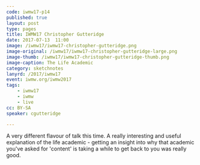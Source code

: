 ```yaml
---
code: iwmw17-p14
published: true
layout: post
type: pages
title: IWMW17 Christopher Gutteridge
date: 2017-07-13  11:00
image: /iwmw17/iwmw17-christopher-gutteridge.png
image-original: /iwmw17/iwmw17-christopher-gutteridge-large.png
image-thumb: /iwmw17/iwmw17-christopher-gutteridge-thumb.png
image-caption: The Life Academic
category: sketchnotes
lanyrd: /2017/iwmw17
event: iwmw.org/iwmw2017
tags:
    - iwmw17
    - iwmw
    - live
cc: BY-SA
speaker: cgutteridge

---
```


A very different flavour of talk this time. A really interesting  and useful explanation of the life academic - getting an insight into why that academic you've asked for 'content' is taking a while to get back to you was really good.
